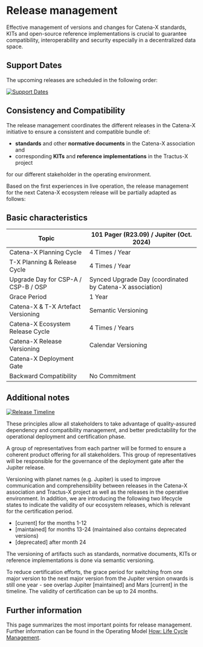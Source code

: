 # Release management

Effective management of versions and changes for Catena-X standards, KITs and open-source reference implementations is crucial to guarantee compatibility, interoperability and security especially in a decentralized data space.

## Support Dates

The upcoming releases are scheduled in the following order:

[![Support Dates](@site/static/img/support-dates.jpg)](@site/static/img/support-dates.jpg)

## Consistency and Compatibility

The release management coordinates the different releases in the Catena-X initiative to ensure a consistent and compatible bundle of:

- **standards** and other **normative documents** in the Catena-X association and
- corresponding **KITs** and **reference implementations** in the Tractus-X project

for our different stakeholder in the operating environment.

Based on the first experiences in live operation, the release management for the next Catena-X ecosystem release will be partially adapted as follows:

## Basic characteristics

| Topic                               | 101 Pager (R23.09) / Jupiter (Oct. 2024)            |
| ----------------------------------- | --------------------------------------------------- |
| Catena-X Planning Cycle                  | 4 Times / Year                                      |
| T-X Planning & Release Cycle        | 4 Times / Year                                      |
| Upgrade Day for CSP-A / CSP-B / OSP | Synced Upgrade Day (coordinated by Catena-X association) |
| Grace Period                        | 1 Year                                              |
| Catena-X & T-X Artefact Versioning       | Semantic Versioning                                 |
| Catena-X Ecosystem Release Cycle | 4 Times / Years     | 2 Times / Year                                                                     |
| Catena-X Release Versioning      | Calendar Versioning | Planet Names (e.g. Jupiter)                                                        |
| Catena-X Deployment Gate         |                     | Representatives from each industry partner group to define ecosystem release scope |
| Backward Compatibility      | No Commitment       | Commitment by�T-X Project                                                          |

## Additional notes

[![Release Timeline](@site/static/img/release-schedule.png)](@site/static/img/release-schedule.png)

These principles allow all stakeholders to take advantage of quality-assured dependency and compatibility management, and better predictability for the operational deployment and certification phase.

A group of representatives from each partner will be formed to ensure a coherent product offering for all stakeholders. This group of representatives will be responsible for the governance of the deployment gate after the Jupiter release.

Versioning with planet names (e.g. Jupiter) is used to improve communication and comprehensibility between releases in the Catena-X association and Tractus-X project as well as the releases in the operative environment. In addition, we are introducing the following two lifecycle states to indicate the validity of our ecosystem releases, which is relevant for the certification period.

- [current] for the months 1-12
- [maintained] for months 13-24 (maintained also contains deprecated versions)
- [deprecated] after month 24

The versioning of artifacts such as standards, normative documents, KITs or reference implementations is done via semantic versioning.

To reduce certification efforts, the grace period for switching from one major version to the next major version from the Jupiter version onwards is still one year - see overlap Jupiter [maintained] and Mars [current] in the timeline. The validity of certification can be up to 24 months.

## Further information

This page summarizes the most important points for release management. Further information can be found in the Operating Model [How: Life Cycle Management](/docs/operating-model/how-life-cycle-management).
